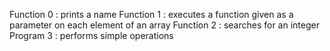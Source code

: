 Function 0 : prints a name
Function 1 : executes a function given as a parameter on each element of an array
Function 2 : searches for an integer
Program 3 : performs simple operations